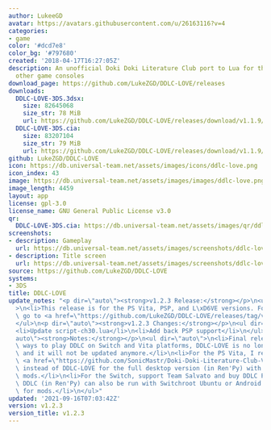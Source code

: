 ```yaml
---
author: LukeeGD
avatar: https://avatars.githubusercontent.com/u/26163116?v=4
categories:
- game
color: '#dcd7e8'
color_bg: '#797680'
created: '2018-04-17T16:27:05Z'
description: An unofficial Doki Doki Literature Club port to Lua for the PS Vita and
  other game consoles
download_page: https://github.com/LukeZGD/DDLC-LOVE/releases
downloads:
  DDLC-LOVE-3DS.3dsx:
    size: 82645068
    size_str: 78 MiB
    url: https://github.com/LukeZGD/DDLC-LOVE/releases/download/v1.1.9/DDLC-LOVE-3DS.3dsx
  DDLC-LOVE-3DS.cia:
    size: 83207104
    size_str: 79 MiB
    url: https://github.com/LukeZGD/DDLC-LOVE/releases/download/v1.1.9/DDLC-LOVE-3DS.cia
github: LukeZGD/DDLC-LOVE
icon: https://db.universal-team.net/assets/images/icons/ddlc-love.png
icon_index: 43
image: https://db.universal-team.net/assets/images/images/ddlc-love.png
image_length: 4459
layout: app
license: gpl-3.0
license_name: GNU General Public License v3.0
qr:
  DDLC-LOVE-3DS.cia: https://db.universal-team.net/assets/images/qr/ddlc-love-3ds-cia.png
screenshots:
- description: Gameplay
  url: https://db.universal-team.net/assets/images/screenshots/ddlc-love/gameplay.png
- description: Title screen
  url: https://db.universal-team.net/assets/images/screenshots/ddlc-love/title-screen.png
source: https://github.com/LukeZGD/DDLC-LOVE
systems:
- 3DS
title: DDLC-LOVE
update_notes: "<p dir=\"auto\"><strong>v1.2.3 Release:</strong></p>\n<ul dir=\"auto\"\
  >\n<li>This release is for the PS Vita, PSP, and L\xD6VE versions. For other systems,\
  \ go to <a href=\"https://github.com/LukeZGD/DDLC-LOVE/releases/tag/v1.1.9\">v1.1.9</a></li>\n\
  </ul>\n<p dir=\"auto\"><strong>v1.2.3 Changes:</strong></p>\n<ul dir=\"auto\">\n\
  <li>Update script-ch30.lua</li>\n<li>Add back PSP support</li>\n</ul>\n<p dir=\"\
  auto\"><strong>Notes:</strong></p>\n<ul dir=\"auto\">\n<li>Final release. With better\
  \ ways to play DDLC on Switch and Vita platforms, DDLC-LOVE is no longer needed,\
  \ and it will not be updated anymore.</li>\n<li>For the PS Vita, I recommend using\
  \ <a href=\"https://github.com/SonicMastr/Doki-Doki-Literature-Club-Vita\">Doki-Doki-Literature-Club-Vita</a>\
  \ instead of DDLC-LOVE for the full desktop version (in Ren'Py) with support for\
  \ mods.</li>\n<li>For the Switch, support Team Salvato and buy DDLC Plus! The original\
  \ DDLC (in Ren'Py) can also be run with Switchroot Ubuntu or Android with support\
  \ for mods.</li>\n</ul>"
updated: '2021-09-16T07:03:42Z'
version: v1.2.3
version_title: v1.2.3
---
```

